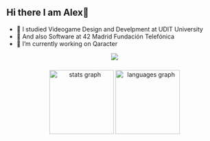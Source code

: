 ## Hi there I am Alex👋

- 🌱 I studied Videogame Design and Develpment at UDIT University
- 📖 And also Software at 42 Madrid Fundación Telefónica
- 🔭 I’m currently working on Qaracter
<!--
**AlexHernOnt/AlexHernOnt** is a ✨ _special_ ✨ repository because its `README.md` (this file) appears on your GitHub profile.

Here are some ideas to get you started:


- 🌱 I’m currently learning ...
- 👯 I’m looking to collaborate on ...
- 🤔 I’m looking for help with ...
- 💬 Ask me about ...
- 📫 How to reach me: ...
- 😄 Pronouns: ...
- ⚡ Fun fact: ...
-->

<div align="center">
  <img src="https://profile-counter.glitch.me/AlexHernOnt/count.svg?"  />
</div>

###

<div align="center">
  <img src="https://github-readme-stats.vercel.app/api?username=AlexHernOnt&hide_title=false&hide_rank=false&show_icons=true&include_all_commits=true&count_private=true&disable_animations=false&theme=dracula&locale=en&hide_border=false&order=1" height="150" alt="stats graph"  />
  <img src="https://github-readme-stats.vercel.app/api/top-langs?username=AlexHernOnt&locale=en&hide_title=false&layout=compact&card_width=320&langs_count=5&theme=dracula&hide_border=false&order=2" height="150" alt="languages graph"  />
</div>
